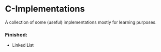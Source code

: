 # C-Implementations

A collection of some (useful) implementations mostly for learning purposes.

### Finished:

* Linked List
